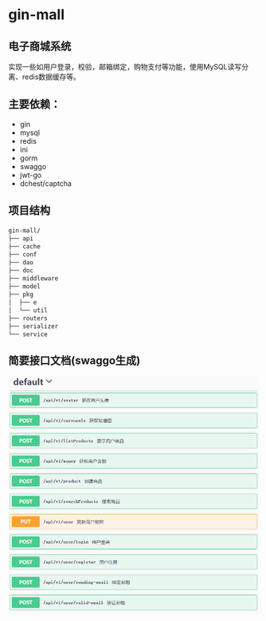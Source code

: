# gin-mall
电子商城系统
----
实现一些如用户登录，校验，邮箱绑定，购物支付等功能，使用MySQL读写分离、redis数据缓存等。
## 主要依赖：
- gin
- mysql
- redis
- ini
- gorm
- swaggo
- jwt-go
- dchest/captcha

## 项目结构
```
gin-mall/
├── api
├── cache
├── conf
├── dao
├── doc
├── middleware
├── model
├── pkg
│  ├── e
│  └── util
├── routers
├── serializer
└── service
```

## 简要接口文档(swaggo生成)
![已实现的api](https://raw.githubusercontent.com/willoong9559/gin-mall/main/docs/api.PNG)